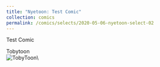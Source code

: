 ```yaml
---
title: "Nyetoon: Test Comic"
collection: comics
permalink: /comics/selects/2020-05-06-nyetoon-select-02
---
```

Test Comic

Tobytoon\
![TobyToon](../images/comics/nyetoon/nyetoon_TobyToon_6.5.20_final-1.png)\
